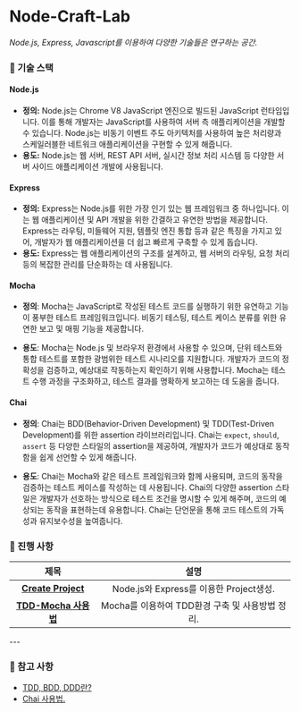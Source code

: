 # Node-Craft-Lab
*Node.js, Express, Javascript를 이용하여 다양한 기술들은 연구하는 공간.*

### 📌 기술 스택

#### Node.js

- **정의:** Node.js는 Chrome V8 JavaScript 엔진으로 빌드된 JavaScript 런타임입니다. 이를 통해 개발자는 JavaScript를 사용하여 서버 측 애플리케이션을 개발할 수 있습니다. Node.js는 비동기 이벤트 주도 아키텍처를 사용하여 높은 처리량과 스케일러블한 네트워크 애플리케이션을 구현할 수 있게 해줍니다.
- **용도:** Node.js는 웹 서버, REST API 서버, 실시간 정보 처리 시스템 등 다양한 서버 사이드 애플리케이션 개발에 사용됩니다.

#### Express

- **정의:** Express는 Node.js를 위한 가장 인기 있는 웹 프레임워크 중 하나입니다. 이는 웹 애플리케이션 및 API 개발을 위한 간결하고 유연한 방법을 제공합니다. Express는 라우팅, 미들웨어 지원, 템플릿 엔진 통합 등과 같은 특징을 가지고 있어, 개발자가 웹 애플리케이션을 더 쉽고 빠르게 구축할 수 있게 돕습니다.
- **용도:** Express는 웹 애플리케이션의 구조를 설계하고, 웹 서버의 라우팅, 요청 처리 등의 복잡한 관리를 단순화하는 데 사용됩니다.

#### Mocha

- **정의**: Mocha는 JavaScript로 작성된 테스트 코드를 실행하기 위한 유연하고 기능이 풍부한 테스트 프레임워크입니다. 비동기 테스팅, 테스트 케이스 분류를 위한 유연한 보고 및 매핑 기능을 제공합니다.

- **용도**: Mocha는 Node.js 및 브라우저 환경에서 사용할 수 있으며, 단위 테스트와 통합 테스트를 포함한 광범위한 테스트 시나리오를 지원합니다. 개발자가 코드의 정확성을 검증하고, 예상대로 작동하는지 확인하기 위해 사용합니다. Mocha는 테스트 수행 과정을 구조화하고, 테스트 결과를 명확하게 보고하는 데 도움을 줍니다.

#### Chai

- **정의**: Chai는 BDD(Behavior-Driven Development) 및 TDD(Test-Driven Development)를 위한 assertion 라이브러리입니다. Chai는 `expect`, `should`, `assert` 등 다양한 스타일의 assertion을 제공하여, 개발자가 코드가 예상대로 동작함을 쉽게 선언할 수 있게 해줍니다.

- **용도**: Chai는 Mocha와 같은 테스트 프레임워크와 함께 사용되며, 코드의 동작을 검증하는 테스트 케이스를 작성하는 데 사용됩니다. Chai의 다양한 assertion 스타일은 개발자가 선호하는 방식으로 테스트 조건을 명시할 수 있게 해주며, 코드의 예상되는 동작을 표현하는데 유용합니다. Chai는 단언문을 통해 코드 테스트의 가독성과 유지보수성을 높여줍니다.

### 📌 진행 사항

<table style="text-align: center;">
    <thead>
        <tr>
            <th>제목</th>
            <th>설명</th>
        </tr>
    </thead>
    <tbody>
        <tr>
            <td><a href="./doc/Create Project.md"><strong>Create Project</strong></a></td>
            <td>Node.js와 Express를 이용한 Project생성.</td>
        </tr>
        <tr>
            <td><a href="./doc/TDD-Mocha.md"><strong>TDD-Mocha 사용법</strong></a></td>
            <td>Mocha를 이용하여 TDD환경 구축 및 사용방법 정리.</td>
        </tr>
	</tbody>
</table>
---

### 📌 참고 사항

- [TDD, BDD, DDD란?](https://github.com/kos5667/Document/blob/main/%EC%86%8C%ED%94%84%ED%8A%B8%EC%9B%A8%EC%96%B4%20%EA%B0%9C%EB%B0%9C%20%EB%B0%A9%EB%B2%95%EB%A1%A0/TDD%2CBDD%2CDDD%3F.md)
- [Chai 사용법.](./doc/Chai사용법.md)
